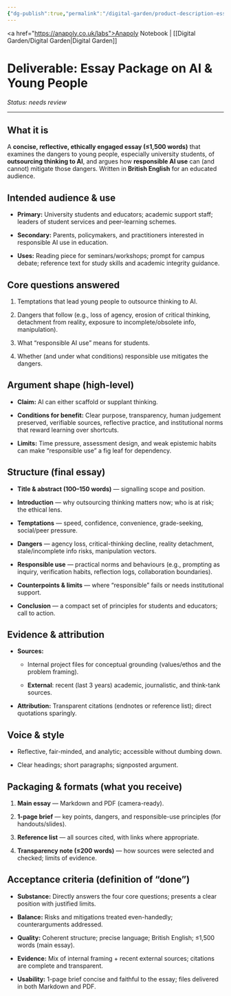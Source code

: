 ```yaml
---
{"dg-publish":true,"permalink":"/digital-garden/product-description-essay/","created":"2025-08-17T22:57:01.970+01:00","updated":"2025-08-17T23:26:21.934+01:00"}
---
```


<a href="https://anapoly.co.uk/labs">Anapoly Notebook</a> | [[Digital Garden/Digital Garden\|Digital Garden]] 

# Deliverable: Essay Package on AI & Young People
*Status: needs review*

---


## What it is

A **concise, reflective, ethically engaged essay (≤1,500 words)** that examines the dangers to young people, especially university students, of **outsourcing thinking to AI**, and argues how **responsible AI use** can (and cannot) mitigate those dangers. Written in **British English** for an educated audience.

## Intended audience & use

- **Primary:** University students and educators; academic support staff; leaders of student services and peer-learning schemes.
    
- **Secondary:** Parents, policymakers, and practitioners interested in responsible AI use in education.
    
- **Uses:** Reading piece for seminars/workshops; prompt for campus debate; reference text for study skills and academic integrity guidance.
    

## Core questions answered

1. Temptations that lead young people to outsource thinking to AI.
    
2. Dangers that follow (e.g., loss of agency, erosion of critical thinking, detachment from reality, exposure to incomplete/obsolete info, manipulation).
    
3. What “responsible AI use” means for students.
    
4. Whether (and under what conditions) responsible use mitigates the dangers.
    

## Argument shape (high-level)

- **Claim:** AI can either scaffold or supplant thinking.
    
- **Conditions for benefit:** Clear purpose, transparency, human judgement preserved, verifiable sources, reflective practice, and institutional norms that reward learning over shortcuts.
    
- **Limits:** Time pressure, assessment design, and weak epistemic habits can make “responsible use” a fig leaf for dependency.
    

## Structure (final essay)

- **Title & abstract (100–150 words)** — signalling scope and position.
    
- **Introduction** — why outsourcing thinking matters now; who is at risk; the ethical lens.
    
- **Temptations** — speed, confidence, convenience, grade-seeking, social/peer pressure.
    
- **Dangers** — agency loss, critical-thinking decline, reality detachment, stale/incomplete info risks, manipulation vectors.
    
- **Responsible use** — practical norms and behaviours (e.g., prompting as inquiry, verification habits, reflection logs, collaboration boundaries).
    
- **Counterpoints & limits** — where “responsible” fails or needs institutional support.
    
- **Conclusion** — a compact set of principles for students and educators; call to action.
    

## Evidence & attribution

- **Sources:**
    
    - Internal project files for conceptual grounding (values/ethos and the problem framing).
        
    - **External**: recent (last 3 years) academic, journalistic, and think-tank sources.
        
- **Attribution:** Transparent citations (endnotes or reference list); direct quotations sparingly.
    

## Voice & style

- Reflective, fair-minded, and analytic; accessible without dumbing down.
    
- Clear headings; short paragraphs; signposted argument.
    

## Packaging & formats (what you receive)

1. **Main essay** — Markdown and PDF (camera-ready).
    
2. **1-page brief** — key points, dangers, and responsible-use principles (for handouts/slides).
    
3. **Reference list** — all sources cited, with links where appropriate.
    
4. **Transparency note (≤200 words)** — how sources were selected and checked; limits of evidence.
    

## Acceptance criteria (definition of “done”)

- **Substance:** Directly answers the four core questions; presents a clear position with justified limits.
    
- **Balance:** Risks and mitigations treated even-handedly; counterarguments addressed.
    
- **Quality:** Coherent structure; precise language; British English; ≤1,500 words (main essay).
    
- **Evidence:** Mix of internal framing + recent external sources; citations are complete and transparent.
    
- **Usability:** 1-page brief concise and faithful to the essay; files delivered in both Markdown and PDF.

